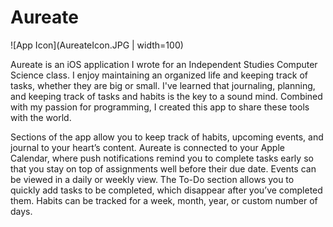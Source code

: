 # Aureate
![App Icon](AureateIcon.JPG | width=100)

Aureate is an iOS application I wrote for an Independent Studies Computer Science class. I enjoy maintaining an organized life and keeping track of tasks, whether they are big or small. I've learned that journaling, planning, and keeping track of tasks and habits is the key to a sound mind. Combined with my passion for programming, I created this app to share these tools with the world.

Sections of the app allow you to keep track of habits, upcoming events, and journal to your heart’s content. Aureate is connected to your Apple Calendar, where push notifications remind you to complete tasks early so that you stay on top of assignments well before their due date. Events can be viewed in a daily or weekly view. The To-Do section allows you to quickly add tasks to be completed, which disappear after you’ve completed them. Habits can be tracked for a week, month, year, or custom number of days.
